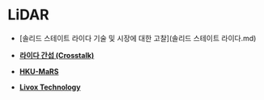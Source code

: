 # LiDAR

- [솔리드 스테이트 라이다 기술 및 시장에 대한 고찰](솔리드 스테이트 라이다.md)

- [**라이다 간섭 (Crosstalk)**](crosstalk/index.md)
- [**HKU-MaRS**](hku-mars/index.md)
- [**Livox Technology**](livox/index.md)



